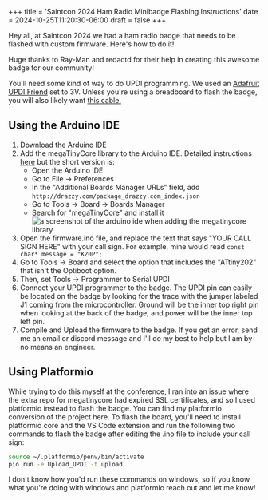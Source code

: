 +++
title = 'Saintcon 2024 Ham Radio Minibadge Flashing Instructions'
date = 2024-10-25T11:20:30-06:00
draft = false
+++

Hey all, at Saintcon 2024 we had a ham radio badge that needs to be flashed with custom firmware. Here's how to do it! 

Huge thanks to Ray-Man and redactd for their help in creating this awesome badge for our community!

You'll need some kind of way to do UPDI programming. We used an [Adafruit UPDI Friend](https://www.adafruit.com/product/5879) set to 3V. Unless you're using a breadboard to flash the badge, you will also likely want [this cable.](https://www.adafruit.com/product/5765)

## Using the Arduino IDE

1. Download the Arduino IDE
2. Add the megaTinyCore library to the Arduino IDE. Detailed instructions [here](https://github.com/SpenceKonde/megaTinyCore/blob/master/Installation.md) but the short version is:
    - Open the Arduino IDE
    - Go to File -> Preferences
    - In the "Additional Boards Manager URLs" field, add `http://drazzy.com/package_drazzy.com_index.json`
    - Go to Tools -> Board -> Boards Manager
    - Search for "megaTinyCore" and install it
![a screenshot of the arduino ide when adding the megatinycore library](/images/posts/saintcon2024/1.png)
3. Open the firmware.ino file, and replace the text that says "YOUR CALL SIGN HERE" with your call sign. For example, mine would read `const char* message = "KZ0P";`
4. Go to Tools -> Board and select the option that includes the "ATtiny202" that isn't the Optiboot option.
5. Then, set Tools -> Programmer to Serial UPDI
6. Connect your UPDI programmer to the badge. The UPDI pin can easily be located on the badge by looking for the trace with the jumper labeled J1 coming from the microcontroller. Ground will be the inner top right pin when looking at the back of the badge, and power will be the inner top left pin.
7. Compile and Upload the firmware to the badge. If you get an error, send me an email or discord message and I'll do my best to help but I am by no means an engineer.

## Using Platformio

While trying to do this myself at the conference, I ran into an issue where the extra repo for megatinycore had expired SSL certificates, and so I used platformio instead to flash the badge. You can find my platformio conversion of the project here. To flash the board, you'll need to install platformio core and the VS Code extension and run the following two commands to flash the badge after editing the .ino file to include your call sign:

```bash
source ~/.platformio/penv/bin/activate
pio run -e Upload_UPDI -t upload
```

I don't know how you'd run these commands on windows, so if you know what you're doing with windows and platformio reach out and let me know!